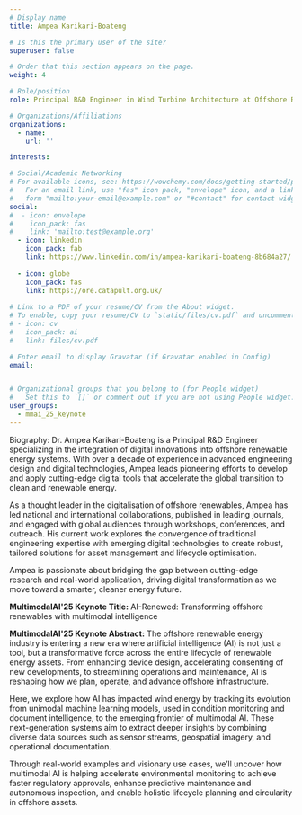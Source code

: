 ```yaml
---
# Display name
title: Ampea Karikari-Boateng

# Is this the primary user of the site?
superuser: false

# Order that this section appears on the page.
weight: 4

# Role/position
role: Principal R&D Engineer in Wind Turbine Architecture at Offshore Renewable Energy Catapult

# Organizations/Affiliations
organizations:
  - name:
    url: ''

interests:

# Social/Academic Networking
# For available icons, see: https://wowchemy.com/docs/getting-started/page-builder/#icons
#   For an email link, use "fas" icon pack, "envelope" icon, and a link in the
#   form "mailto:your-email@example.com" or "#contact" for contact widget.
social:
#  - icon: envelope
#    icon_pack: fas
#    link: 'mailto:test@example.org'
  - icon: linkedin
    icon_pack: fab
    link: https://www.linkedin.com/in/ampea-karikari-boateng-8b684a27/
    
  - icon: globe
    icon_pack: fas
    link: https://ore.catapult.org.uk/
 
# Link to a PDF of your resume/CV from the About widget.
# To enable, copy your resume/CV to `static/files/cv.pdf` and uncomment the lines below.
# - icon: cv
#   icon_pack: ai
#   link: files/cv.pdf

# Enter email to display Gravatar (if Gravatar enabled in Config)
email: 


# Organizational groups that you belong to (for People widget)
#   Set this to `[]` or comment out if you are not using People widget.
user_groups:
  - mmai_25_keynote
---
```

Biography: Dr. Ampea Karikari-Boateng is a Principal R&D Engineer specializing in the integration of digital innovations into offshore renewable energy systems. With over a decade of experience in advanced engineering design and digital technologies, Ampea leads pioneering efforts to develop and apply cutting-edge digital tools that accelerate the global transition to clean and renewable energy.

As a thought leader in the digitalisation of offshore renewables, Ampea has led national and international collaborations, published in leading journals, and engaged with global audiences through workshops, conferences, and outreach. His current work explores the convergence of traditional engineering expertise with emerging digital technologies to create robust, tailored solutions for asset management and lifecycle optimisation.

Ampea is passionate about bridging the gap between cutting-edge research and real-world application, driving digital transformation as we move toward a smarter, cleaner energy future.


**MultimodalAI'25 Keynote Title:** AI-Renewed: Transforming offshore renewables with multimodal intelligence 

**MultimodalAI'25 Keynote Abstract:** The offshore renewable energy industry is entering a new era where artificial intelligence (AI) is not just a tool, but a transformative force across the entire lifecycle of renewable energy assets. From enhancing device design, accelerating consenting of new developments, to streamlining operations and maintenance, AI is reshaping how we plan, operate, and advance offshore infrastructure.

Here, we explore how AI has impacted wind energy by tracking its evolution from unimodal machine learning models, used in condition monitoring and document intelligence, to the emerging frontier of multimodal AI. These next-generation systems aim to extract deeper insights by combining diverse data sources such as sensor streams, geospatial imagery, and operational documentation.

Through real-world examples and visionary use cases, we’ll uncover how multimodal AI is helping accelerate environmental monitoring to achieve faster regulatory approvals, enhance predictive maintenance and autonomous inspection, and enable holistic lifecycle planning and circularity in offshore assets.
